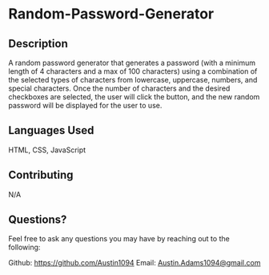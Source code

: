 # Random-Password-Generator

## Description
A random password generator that generates a password (with a minimum length of 4 characters and a max of 100 characters) using a combination of the selected types of characters from lowercase, uppercase, numbers, and special characters. Once the number of characters and the desired checkboxes are selected, the user will click the button, and the new random password will be displayed for the user to use.

## Languages Used
HTML, CSS, JavaScript

## Contributing
N/A

## Questions?
Feel free to ask any questions you may have by reaching out to the following:

Github: https://github.com/Austin1094
Email: Austin.Adams1094@gmail.com